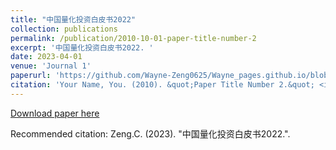 ```yaml
---
title: "中国量化投资白皮书2022"
collection: publications
permalink: /publication/2010-10-01-paper-title-number-2
excerpt: '中国量化投资白皮书2022. '
date: 2023-04-01
venue: 'Journal 1'
paperurl: 'https://github.com/Wayne-Zeng0625/Wayne_pages.github.io/blob/d3d2e3eddb282f1827b094d1d54f88fcc5899d54/files/%E4%B8%AD%E5%9B%BD%E9%87%8F%E5%8C%96%E6%8A%95%E8%B5%84%E7%99%BD%E7%9A%AE%E4%B9%A62022.pdf'
citation: 'Your Name, You. (2010). &quot;Paper Title Number 2.&quot; <i>Journal 1</i>. 1(2).'
---
```

[Download paper here]([https://github.com/Wayne-Zeng0625/Wayne_pages.github.io/blob/master/files/%E4%B8%AD%E5%9B%BD%E9%87%8F%E5%8C%96%E6%8A%95%E8%B5%84%E7%99%BD%E7%9A%AE%E4%B9%A62022.pdf])

Recommended citation: Zeng.C. (2023). "中国量化投资白皮书2022.".

